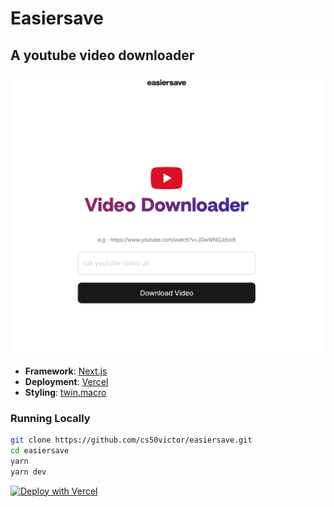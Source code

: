 # Easiersave

## A youtube video downloader

![thumbnail](thumbnail.png)

- **Framework**: [Next.js](https://nextjs.org/)
- **Deployment**: [Vercel](https://vercel.com)
- **Styling**: [twin.macro](https://github.com/ben-rogerson/twin.macro)

### Running Locally

```bash
git clone https://github.com/cs50victor/easiersave.git
cd easiersave
yarn
yarn dev
```

[![Deploy with Vercel](https://vercel.com/button)](https://vercel.com/new/git/external?repository-url=https%3A%2F%2Fgithub.com%2Fcs50victor%2Feasiersave)
